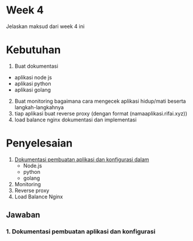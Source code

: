 # Week 4
Jelaskan maksud dari week 4 ini

# Kebutuhan
1. Buat dokumentasi
- aplikasi node js
- aplikasi python
- aplikasi golang
2. Buat monitoring bagaimana cara mengecek aplikasi hidup/mati beserta langkah-langkahnya
3. tiap aplikasi buat reverse proxy (dengan format (namaaplikasi.rifai.xyz))
4. load balance nginx dokumentasi dan implementasi


# Penyelesaian
1. [Dokumentasi pembuatan aplikasi dan konfigurasi dalam](https://github.com/rifaicham/dumbways-report/blob/main/week-4/README.md#dokumentasi-pembuatan-aplikasi-dan-konfigurasi)
   - Node.js
   - python
   - golang
2. Monitoring
3. Reverse proxy
4. Load Balance Nginx

## Jawaban
### 1. Dokumentasi pembuatan aplikasi dan konfigurasi
